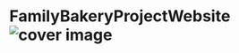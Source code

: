 # FamilyBakeryProjectWebsite![cover image](https://github.com/JamesBSCGraduate/FamilyBakeryProjectWebsite/assets/166557486/e26939f8-37e8-4e09-bddf-6a4ff3546251)
